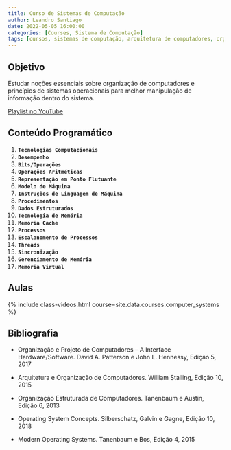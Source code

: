 ```yaml
---
title: Curso de Sistemas de Computação
author: Leandro Santiago
date: 2022-05-05 16:00:00
categories: [Courses, Sistema de Computação]
tags: [cursos, sistemas de computação, arquitetura de computadores, organização de computadores]
---
```


## Objetivo

Estudar noções essenciais sobre organização de computadores e princípios de sistemas operacionais para melhor manipulação de informação dentro do sistema.



 [Playlist no YouTube](https://youtube.com/playlist?list=PLBw9d_OueVJTEpM8sOKJ7S8jleQPCSQs3)


## Conteúdo Programático

1. **`Tecnologias Computacionais`**
2. **`Desempenho`**
3. **`Bits/Operações`**
4. **`Operações Aritméticas`**
5. **`Representação em Ponto Flutuante`**
6. **`Modelo de Máquina`**
7. **`Instruções de Linguagem de Máquina`**
8. **`Procedimentos`**
9. **`Dados Estruturados`**
10. **`Tecnologia de Memória`**
11. **`Memória Cache`**
12. **`Processos`**
13. **`Escalanomento de Processos`**
14. **`Threads`**
15. **`Sincronização`**
16. **`Gerenciamento de Memória`**
17. **`Memória Virtual`**
   
## Aulas

{% include class-videos.html course=site.data.courses.computer_systems %}


## Bibliografia

- Organização e Projeto de Computadores – A Interface Hardware/Software. David A. Patterson e John L. Hennessy, Edição 5, 2017

- Arquitetura e Organização de Computadores. William Stalling, Edição 10, 2015

- Organização Estruturada de Computadores. Tanenbaum e Austin, Edição 6, 2013

- Operating System Concepts. Silberschatz, Galvin e Gagne, Edição 10, 2018

- Modern Operating Systems. Tanenbaum e Bos, Edição 4, 2015



